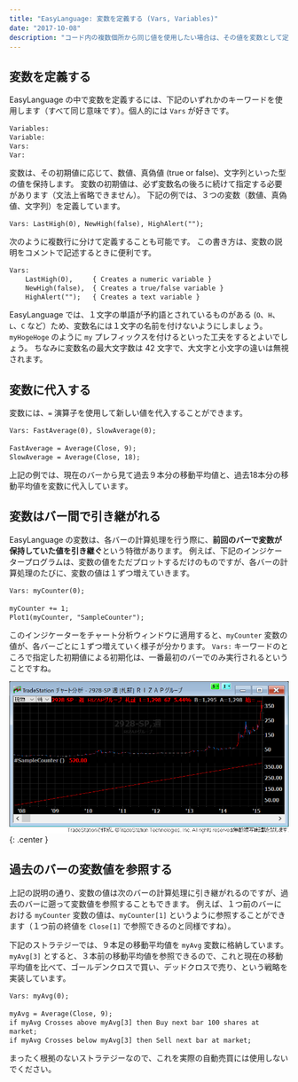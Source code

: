 ```yaml
---
title: "EasyLanguage: 変数を定義する (Vars, Variables)"
date: "2017-10-08"
description: "コード内の複数個所から同じ値を使用したい場合は、その値を変数として定義しておくと便利です。"
---
```


変数を定義する
----

EasyLanguage の中で変数を定義するには、下記のいずれかのキーワードを使用します（すべて同じ意味です）。個人的には `Vars` が好きです。

~~~
Variables:
Variable:
Vars:
Var:
~~~

変数は、その初期値に応じて、数値、真偽値 (true or false)、文字列といった型の値を保持します。
変数の初期値は、必ず変数名の後ろに続けて指定する必要があります（文法上省略できません）。
下記の例では、３つの変数（数値、真偽値、文字列）を定義しています。

~~~
Vars: LastHigh(0), NewHigh(false), HighAlert("");
~~~

次のように複数行に分けて定義することも可能です。
この書き方は、変数の説明をコメントで記述するときに便利です。

~~~
Vars:
    LastHigh(0),     { Creates a numeric variable }
    NewHigh(false),  { Creates a true/false variable }
    HighAlert("");   { Creates a text variable }
~~~

EasyLanguage では、１文字の単語が予約語とされているものがある (`O`、`H`、`L`、`C` など）ため、変数名には１文字の名前を付けないようにしましょう。
`myHogeHoge` のように `my` プレフィックスを付けるといった工夫をするとよいでしょう。
ちなみに変数名の最大文字数は 42 文字で、大文字と小文字の違いは無視されます。


変数に代入する
----

変数には、`=` 演算子を使用して新しい値を代入することができます。

~~~
Vars: FastAverage(0), SlowAverage(0);

FastAverage = Average(Close, 9);
SlowAverage = Average(Close, 18);
~~~

上記の例では、現在のバーから見て過去９本分の移動平均値と、過去18本分の移動平均値を変数に代入しています。


変数はバー間で引き継がれる
----

EasyLanguage の変数は、各バーの計算処理を行う際に、**前回のバーで変数が保持していた値を引き継ぐ**という特徴があります。
例えば、下記のインジケータープログラムは、変数の値をただプロットするだけのものですが、各バーの計算処理のたびに、変数の値は１ずつ増えていきます。

~~~
Vars: myCounter(0);

myCounter += 1;
Plot1(myCounter, "SampleCounter");
~~~

このインジケーターをチャート分析ウィンドウに適用すると、`myCounter` 変数の値が、各バーごとに１ずつ増えていく様子が分かります。
`Vars:` キーワードのところで指定した初期値による初期化は、一番最初のバーでのみ実行されるということですね。

![vars.png](vars.png){: .center }


過去のバーの変数値を参照する
----

上記の説明の通り、変数の値は次のバーの計算処理に引き継がれるのですが、過去のバーに遡って変数値を参照することもできます。
例えば、１つ前のバーにおける `myCounter` 変数の値は、`myCounter[1]` というように参照することができます（１つ前の終値を `Close[1]` で参照できるのと同様ですね）。

下記のストラテジーでは、９本足の移動平均値を `myAvg` 変数に格納しています。
`myAvg[3]` とすると、３本前の移動平均値を参照できるので、これと現在の移動平均値を比べて、ゴールデンクロスで買い、デッドクロスで売り、という戦略を実装しています。

~~~
Vars: myAvg(0);

myAvg = Average(Close, 9);
if myAvg Crosses above myAvg[3] then Buy next bar 100 shares at market;
if myAvg Crosses below myAvg[3] then Sell next bar at market;
~~~

まったく根拠のないストラテジーなので、これを実際の自動売買には使用しないでください。

